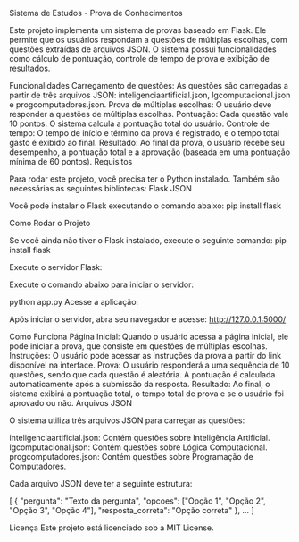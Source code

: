 Sistema de Estudos - Prova de Conhecimentos

Este projeto implementa um sistema de provas baseado em Flask. Ele permite que os usuários respondam a questões de múltiplas escolhas, com questões extraídas de arquivos JSON. O sistema possui funcionalidades como cálculo de pontuação, controle de tempo de prova e exibição de resultados.





Funcionalidades
Carregamento de questões: As questões são carregadas a partir de três arquivos JSON: inteligenciaartificial.json, lgcomputacional.json e progcomputadores.json.
Prova de múltiplas escolhas: O usuário deve responder a questões de múltiplas escolhas.
Pontuação: Cada questão vale 10 pontos. O sistema calcula a pontuação total do usuário.
Controle de tempo: O tempo de início e término da prova é registrado, e o tempo total gasto é exibido ao final.
Resultado: Ao final da prova, o usuário recebe seu desempenho, a pontuação total e a aprovação (baseada em uma pontuação mínima de 60 pontos).
Requisitos


Para rodar este projeto, você precisa ter o Python instalado. Também são necessárias as seguintes bibliotecas:
Flask
JSON



Você pode instalar o Flask executando o comando abaixo:
pip install flask



Como Rodar o Projeto

Se você ainda não tiver o Flask instalado, execute o seguinte comando:
pip install flask

Execute o servidor Flask:

Execute o comando abaixo para iniciar o servidor:

python app.py
Acesse a aplicação:

Após iniciar o servidor, abra seu navegador e acesse:
http://127.0.0.1:5000/

Como Funciona
Página Inicial: Quando o usuário acessa a página inicial, ele pode iniciar a prova, que consiste em questões de múltiplas escolhas.
Instruções: O usuário pode acessar as instruções da prova a partir do link disponível na interface.
Prova: O usuário responderá a uma sequência de 10 questões, sendo que cada questão é aleatória. A pontuação é calculada automaticamente após a submissão da resposta.
Resultado: Ao final, o sistema exibirá a pontuação total, o tempo total de prova e se o usuário foi aprovado ou não.
Arquivos JSON

O sistema utiliza três arquivos JSON para carregar as questões:

inteligenciaartificial.json: Contém questões sobre Inteligência Artificial.
lgcomputacional.json: Contém questões sobre Lógica Computacional.
progcomputadores.json: Contém questões sobre Programação de Computadores.

Cada arquivo JSON deve ter a seguinte estrutura:

[
  {
    "pergunta": "Texto da pergunta",
    "opcoes": ["Opção 1", "Opção 2", "Opção 3", "Opção 4"],
    "resposta_correta": "Opção correta"
  },
  ...
]



Licença
Este projeto está licenciado sob a MIT License.
